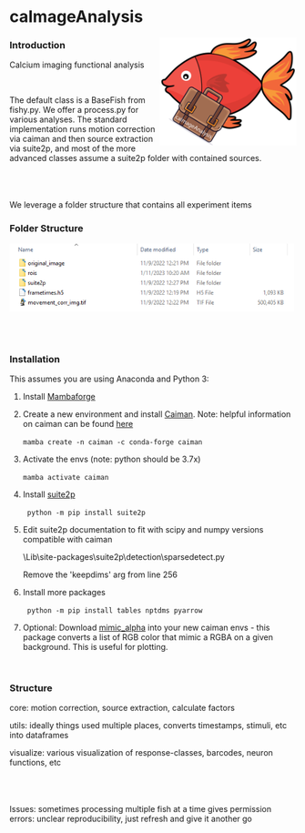 # caImageAnalysis
<img align = "right" width = "240" src="mascot.png ">

### Introduction

Calcium imaging functional analysis

<br>

The default class is a BaseFish from fishy.py. We offer a process.py for various analyses.
The standard implementation runs motion correction via caiman and then source extraction via suite2p, 
and most of the more advanced classes assume a suite2p folder with contained sources.


<br>


<br>
<br>
We leverage a folder structure that contains all experiment items

### Folder Structure

<img align = "left" width = "500" src="resources\folder_overview.PNG ">

<br>
<br>
<br>
<br>
<br>
<br>
<br>
<br>
<br>
<br>

### Installation
This assumes you are using Anaconda and Python 3:

1. Install [Mambaforge](https://github.com/conda-forge/miniforge#mambaforge)


2. Create a new environment and install [Caiman](https://caiman.readthedocs.io/en/master/Installation.html#installing-caiman). Note: helpful information on caiman can be found [here](https://github.com/EricThomson/CCN_caiman_mesmerize_workshop_2023)
    
    `mamba create -n caiman -c conda-forge caiman`


3. Activate the envs (note: python should be 3.7x)

   `mamba activate caiman`


4. Install [suite2p](https://github.com/MouseLand/suite2p)

   ` python -m pip install suite2p`


5. Edit suite2p documentation to fit with scipy and numpy versions compatible with caiman

    \Lib\site-packages\suite2p\detection\sparsedetect.py 

   Remove the 'keepdims' arg from line 256


6. Install more packages

   ` python -m pip install tables nptdms pyarrow`


7. Optional: Download [mimic_alpha](https://github.com/montefra/mimic_alpha) into your new caiman envs - this package converts a list of RGB color that mimic a RGBA on a given background. This is useful for plotting.




<br>

### Structure


core: motion correction, source extraction, calculate factors <br> 

utils: ideally things used multiple places, converts timestamps, stimuli, etc into dataframes <br> 

visualize: various visualization of response-classes, barcodes, neuron functions, etc <br> 



<br><br><br>
Issues:
sometimes processing multiple fish at a time gives permission errors: unclear reproducibility, just refresh and give it another go
